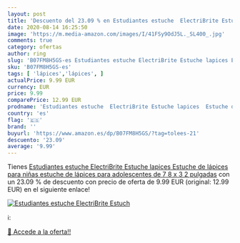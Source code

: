```yaml
---
layout: post
title: 'Descuento del 23.09 % en Estudiantes estuche  ElectriBrite Estuch'
date: 2020-08-14 16:25:50
image: 'https://m.media-amazon.com/images/I/41FSy9OdJ5L._SL400_.jpg'
comments: true
category: ofertas
author: ring
slug: 'B07FM8H5GS-es Estudiantes estuche ElectriBrite Estuche lapices Estuche...'
sku: 'B07FM8H5GS-es'
tags: [ 'lápices','lápices', ]
actualPrice: 9.99 EUR
currency: EUR
price: 9.99
comparePrice: 12.99 EUR
prodname: 'Estudiantes estuche  ElectriBrite Estuche lapices  Estuche de lápices para niñas  estuche de lápices para adolescentes de 7 8 x 3 2 pulgadas'
country: 'es'
flag: '🇪🇸'
brand: ''
buyurl: 'https://www.amazon.es/dp/B07FM8H5GS/?tag=tolees-21'
descuento: '23.09'
average: '9.99'
---
```


Tienes [Estudiantes estuche  ElectriBrite Estuche lapices  Estuche de lápices para niñas  estuche de lápices para adolescentes de 7 8 x 3 2 pulgadas](https://www.amazon.es/dp/B07FM8H5GS/?tag=tolees-21) con un 23.09 % de descuento con precio de oferta de 9.99 EUR (original: 12.99 EUR) en el siguiente enlace!

[![Estudiantes estuche  ElectriBrite Estuch](https://m.media-amazon.com/images/I/41FSy9OdJ5L._SL400_.jpg)](https://www.amazon.es/dp/B07FM8H5GS/?tag=tolees-21)

ℹ️:


[🛒 Accede a la oferta!!](https://www.amazon.es/dp/B07FM8H5GS/?tag=tolees-21)
